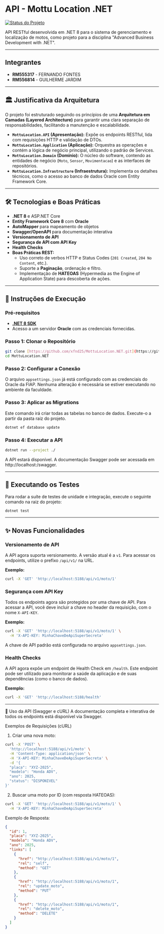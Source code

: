 # API - Mottu Location .NET

[![Status do Projeto](https://img.shields.io/badge/status-concluído-green)](https://github.com/xfnd25/MottuLocation.NET)

API RESTful desenvolvida em .NET 8 para o sistema de gerenciamento e localização de motos, como projeto para a disciplina "Advanced Business Development with .NET".

---

## Integrantes

* **RM555317** - FERNANDO FONTES
* **RM556814** - GUILHERME JARDIM

---

## 🏛️ Justificativa da Arquitetura

O projeto foi estruturado seguindo os princípios de uma **Arquitetura em Camadas (Layered Architecture)** para garantir uma clara separação de responsabilidades, facilitando a manutenção e escalabilidade.

* **`MottuLocation.API` (Apresentação):** Expõe os endpoints RESTful, lida com requisições HTTP e validação de DTOs.
* **`MottuLocation.Application` (Aplicação):** Orquestra as operações e contém a lógica de negócio principal, utilizando o padrão de Services.
* **`MottuLocation.Domain` (Domínio):** O núcleo do software, contendo as entidades de negócio (`Moto`, `Sensor`, `Movimentacao`) e as interfaces de repositórios.
* **`MottuLocation.Infrastructure` (Infraestrutura):** Implementa os detalhes técnicos, como o acesso ao banco de dados Oracle com Entity Framework Core.

---

## 🛠️ Tecnologias e Boas Práticas

* **.NET 8** e ASP.NET Core
* **Entity Framework Core 8** com **Oracle**
* **AutoMapper** para mapeamento de objetos
* **Swagger/OpenAPI** para documentação interativa
* **Versionamento de API**
* **Segurança de API com API Key**
* **Health Checks**
* **Boas Práticas REST:**
    * Uso correto de verbos HTTP e Status Codes (`201 Created`, `204 No Content`, etc.).
    * Suporte a **Paginação**, ordenação e filtro.
    * Implementação de **HATEOAS** (Hypermedia as the Engine of Application State) para descoberta de ações.

---

## 🚀 Instruções de Execução

### Pré-requisitos
* **[.NET 8 SDK](https://dotnet.microsoft.com/download/dotnet/8.0)**
* Acesso a um servidor **Oracle** com as credenciais fornecidas.

### Passo 1: Clonar o Repositório
```bash
git clone [https://github.com/xfnd25/MottuLocation.NET.git](https://github.com/xfnd25/MottuLocation.NET.git)
cd MottuLocation.NET
```
### Passo 2: Configurar a Conexão
O arquivo `appsettings.json` já está configurado com as credenciais do Oracle da FIAP. Nenhuma alteração é necessária se estiver executando no ambiente da faculdade.

### Passo 3: Aplicar as Migrations
Este comando irá criar todas as tabelas no banco de dados. Execute-o a partir da pasta raiz do projeto.

```bash
dotnet ef database update
```

### Passo 4: Executar a API
```bash
dotnet run --project ./
```
A API estará disponível. A documentação Swagger pode ser acessada em http://localhost:<PORTA>/swagger.

---

## 🧪 Executando os Testes
Para rodar a suíte de testes de unidade e integração, execute o seguinte comando na raiz do projeto:
```bash
dotnet test
```

---

## ✨ Novas Funcionalidades

### Versionamento de API
A API agora suporta versionamento. A versão atual é a `v1`. Para acessar os endpoints, utilize o prefixo `/api/v1/` na URL.

**Exemplo:**
```bash
curl -X 'GET' 'http://localhost:5188/api/v1/moto/1'
```

### Segurança com API Key
Todos os endpoints agora são protegidos por uma chave de API. Para acessar a API, você deve incluir a chave no header da requisição, com o nome `X-API-KEY`.

**Exemplo:**
```bash
curl -X 'GET' 'http://localhost:5188/api/v1/moto/1' \
  -H 'X-API-KEY: MinhaChaveDeApiSuperSecreta'
```
A chave de API padrão está configurada no arquivo `appsettings.json`.

### Health Checks
A API agora expõe um endpoint de Health Check em `/health`. Este endpoint pode ser utilizado para monitorar a saúde da aplicação e de suas dependências (como o banco de dados).

**Exemplo:**
```bash
curl -X 'GET' 'http://localhost:5188/health'
```

---

📖 Uso da API (Swagger e cURL)
A documentação completa e interativa de todos os endpoints está disponível via Swagger.

Exemplos de Requisições (cURL)
1. Criar uma nova moto:

```bash
curl -X 'POST' \
  'http://localhost:5188/api/v1/moto' \
  -H 'Content-Type: application/json' \
  -H 'X-API-KEY: MinhaChaveDeApiSuperSecreta' \
  -d '{
  "placa": "XYZ-2025",
  "modelo": "Honda ADV",
  "ano": 2025,
  "status": "DISPONIVEL"
}'
```
2. Buscar uma moto por ID (com resposta HATEOAS):

```bash
curl -X 'GET' 'http://localhost:5188/api/v1/moto/1' \
  -H 'X-API-KEY: MinhaChaveDeApiSuperSecreta'
```
Exemplo de Resposta:

```json
{
  "id": 1,
  "placa": "XYZ-2025",
  "modelo": "Honda ADV",
  "ano": 2025,
  "links": [
    {
      "href": "http://localhost:5188/api/v1/moto/1",
      "rel": "self",
      "method": "GET"
    },
    {
      "href": "http://localhost:5188/api/v1/moto/1",
      "rel": "update_moto",
      "method": "PUT"
    },
    {
      "href": "http://localhost:5188/api/v1/moto/1",
      "rel": "delete_moto",
      "method": "DELETE"
    }
  ]
}
```

